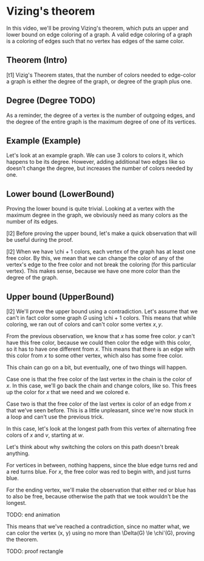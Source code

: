 # Vizing's theorem
In this video, we'll be proving Vizing's theorem, which puts an upper and lower bound on edge coloring of a graph. A valid edge coloring of a graph is a coloring of edges such that no vertex has edges of the same color.

## Theorem (Intro)
[t1] Vizig's Theorem states, that the number of colors needed to edge-color a graph is either the degree of the graph, or degree of the graph plus one.

## Degree (Degree TODO)
As a reminder, the degree of a vertex is the number of outgoing edges, and the degree of the entire graph is the maximum degree of one of its vertices.

## Example (Example)
Let's look at an example graph. We can use 3 colors to colors it, which happens to be its degree. However, adding additional two edges like so doesn't change the degree, but increases the number of colors needed by one.

## Lower bound (LowerBound)

Proving the lower bound is quite trivial. Looking at a vertex with the maximum degree in the graph, we obviously need as many colors as the number of its edges.

[l2] Before proving the upper bound, let's make a quick observation that will be useful during the proof.

[l2] When we have \chi + 1 colors, each vertex of the graph has at least one free color. By this, we mean that we can change the color of any of the vertex's edge to the free color and not break the coloring (for this particular vertex). This makes sense, because we have one more color than the degree of the graph.

## Upper bound (UpperBound)

[l2] We'll prove the upper bound using a contradiction. Let's assume that we can't in fact color some graph $G$ using \chi + 1 colors. This means that while coloring, we ran out of colors and can't color some vertex ${x, y}$.

From the previous observation, we know that $x$ has some free color. $y$ can't have this free color, because we could then color the edge with this color, so it has to have one different from $x$. This means that there is an edge with this color from $x$ to some other vertex, which also has some free color.

This chain can go on a bit, but eventually, one of two things will happen.

Case one is that the free color of the last vertex in the chain is the color of $x$. In this case, we'll go back the chain and change colors, like so. This frees up the color for $x$ that we need and we colored e.

Case two is that the free color of the last vertex is color of an edge from $x$ that we've seen before. This is a little unpleasant, since we're now stuck in a loop and can't use the previous trick.

In this case, let's look at the longest path from this vertex of alternating free colors of $x$ and $v$, starting at $w$.

Let's think about why switching the colors on this path doesn't break anything.

For vertices in between, nothing happens, since the blue edge turns red and a red turns blue. For $x$, the free color was red to begin with, and just turns blue.

For the ending vertex, we'll make the observation that either red or blue has to also be free, because otherwise the path that we took wouldn't be the longest.

TODO: end animation

This means that we've reached a contradiction, since no matter what, we can color the vertex (x, y) using no more than \Delta(G) \le \chi'(G), proving the theorem.

TODO: proof rectangle
